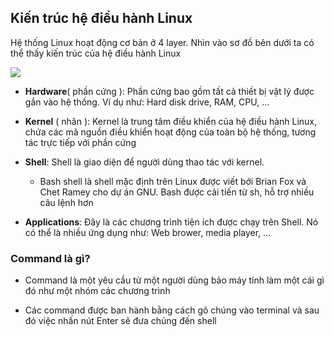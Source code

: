 ## Kiến trúc hệ điều hành Linux

Hệ thống Linux hoạt động cơ bản ở 4 layer. Nhìn vào sơ đồ bên dưới ta có thể thấy kiến trúc của hệ điều hành Linux

<img src="https://github.com/vjnkvt/Images/blob/master/linux-architecture-image.png">

- **Hardware**( phần cứng ): Phần cứng bao gồm tất cả thiết bị vật lý được gắn vào hệ thống. Ví dụ như: Hard disk drive, RAM, CPU, ...

- **Kernel** ( nhân ): Kernel là trung tâm điều khiển của hệ điều hành Linux, chứa các mã nguồn điều khiển hoạt động của toàn bộ hệ thống, tương tác trực tiếp với phần cứng

- **Shell**: Shell là giao diện để người dùng thao tác với kernel.

  * Bash shell là shell mặc định trên Linux được viết bởi Brian Fox và Chet Ramey cho dự án GNU. Bash được cải tiến từ sh, hỗ trợ nhiều câu lệnh hơn

- **Applications**: Đây là các chương trình tiện ích được chạy trên Shell. Nó có thể là nhiều ứng dụng như: Web brower, media player, ...

### Command là gì? 

- Command là một yêu cầu từ một người dùng bảo máy tính làm một cái gì đó như một nhóm các chương trình

- Các command được ban hành bằng cách gõ chúng vào terminal và sau đó việc nhấn nút Enter sẽ đưa chúng đến shell
